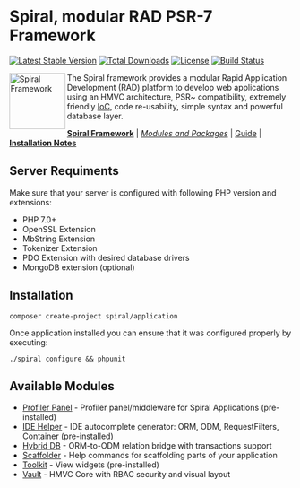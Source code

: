 Spiral, modular RAD PSR-7 Framework
=======================
[![Latest Stable Version](https://poser.pugx.org/spiral/application/v/stable)](https://packagist.org/packages/spiral/application) [![Total Downloads](https://poser.pugx.org/spiral/application/downloads)](https://packagist.org/packages/spiral/application) [![License](https://poser.pugx.org/spiral/application/license)](https://packagist.org/packages/spiral/application) [![Build Status](https://travis-ci.org/spiral/application.svg?branch=master)](https://travis-ci.org/spiral/application)

<img src="https://raw.githubusercontent.com/spiral/guide/master/resources/logo.png" height="100px" alt="Spiral Framework" align="left"/>

The Spiral framework provides a modular Rapid Application Development (RAD) platform to develop web applications using an HMVC architecture, PSR~ compatibility, extremely friendly [IoC](https://github.com/container-interop/container-interop), code re-usability, simple syntax and powerful database layer.

[**Spiral Framework**](https://github.com/spiral/spiral) | [*Modules and Packages*](https://github.com/spiral-modules) | [Guide](https://github.com/spiral/guide) | [**Installation Notes**](https://github.com/spiral/guide/blob/master/installation.md)

Server Requiments
--------
Make sure that your server is configured with following PHP version and extensions:
* PHP 7.0+
* OpenSSL Extension
* MbString Extension
* Tokenizer Extension
* PDO Extension with desired database drivers
* MongoDB extension (optional)

Installation
--------
```
composer create-project spiral/application
```

Once application installed you can ensure that it was configured properly by executing:
```
./spiral configure && phpunit
```

Available Modules
--------
- [Profiler Panel](https://github.com/spiral-modules/profiler) - Profiler panel/middleware for Spiral Applications (pre-installed)
- [IDE Helper](https://github.com/spiral-modules/ide-helper) - IDE autocomplete generator: ORM, ODM, RequestFilters, Container  (pre-installed)
- [Hybrid DB](https://github.com/spiral-modules/hybrid-db) - ORM-to-ODM relation bridge with transactions support
- [Scaffolder](https://github.com/spiral-modules/scaffolder) - Help commands for scaffolding parts of your application
- [Toolkit](https://github.com/spiral-modules/toolkit) - View widgets (pre-installed)
- [Vault](https://github.com/spiral-modules/vault) - HMVC Core with RBAC security and visual layout
